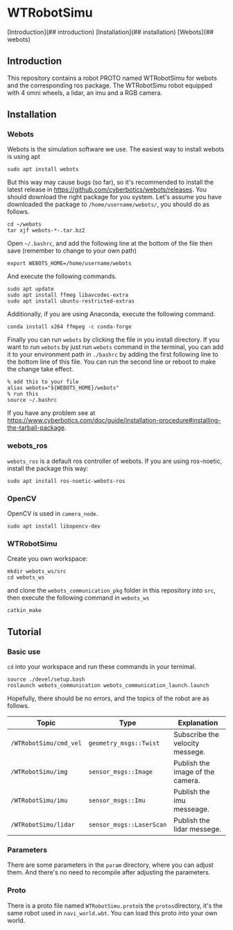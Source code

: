 # WTRobotSimu

[Introduction](## introduction)
[Installation](## installation)
[Webots](## webots)

## Introduction

This repository contains a robot PROTO named WTRobotSimu for webots and the corresponding ros package. The WTRobotSimu robot equipped with 4 omni wheels, a lidar, an imu and a RGB camera. 

## Installation

### Webots

Webots is the simulation software we use. The easiest way to install webots is using apt

```shell
sudo apt install webots
```

But this way may cause bugs (so far), so it's recommended to install the latest release in https://github.com/cyberbotics/webots/releases. You should download the right package for you system. Let's assume you have downloaded the package to `/home/username/webots/`, you should do as follows.

```shell
cd ~/webots
tar xjf webots-*-.tar.bz2
```

Open `~/.bashrc`, and add the following line at the bottom of the file then save (remember to change to your own path)

```shell
export WEBOTS_HOME=/home/username/webots
```

And execute the following commands.

```shell
sudo apt update
sudo apt install ffmeg libavcodec-extra
sudo apt install ubuntu-restricted-extras
```

Additionally, if you are using Anaconda, execute the following command.

```shell
conda install x264 ffmpeg -c conda-forge
```

Finally you can run `webots` by clicking the file in you install directory. If you want to run `webots` by just run `webots` command in the terminal, you can add it to your environment path in `./bashrc` by adding the first following line to the bottom line of this file. You can run the second line or reboot to make the change take effect.

```shell
% add this to your file
alias webots="${WEBOTS_HOME}/webots"
% run this
source ~/.bashrc
```

If you have any problem see at https://www.cyberbotics.com/doc/guide/installation-procedure#installing-the-tarball-package.

### webots_ros

`webots_ros` is a default ros controller of webots.  If you are using ros-noetic, install the package this way:

```shell
sudo apt install ros-noetic-webots-ros
```

### OpenCV

OpenCV is used in `camera_node`. 

```shell
sudo apt install libopencv-dev
```

### WTRobotSimu

Create you own workspace:

```shell
mkdir webots_ws/src
cd webots_ws
```

and clone the `webots_communication_pkg` folder in this repository into `src`, then execute the following command in `webots_ws`

```shell
catkin_make
```

## Tutorial

### Basic use

`cd` into your workspace and run these commands in your ternimal.

```shell
source ./devel/setup.bash
roslaunch webots_communication webots_communication_launch.launch
```

Hopefully, there should be no errors, and the topics of the robot are as follows.

| Topic                  | Type                     | Explanation                      |
| ---------------------- | ------------------------ | -------------------------------- |
| `/WTRobotSimu/cmd_vel` | `geometry_msgs::Twist`   | Subscribe the velocity messege.  |
| `/WTRobotSimu/img`     | `sensor_msgs::Image`     | Publish the image of the camera. |
| `/WTRobotSimu/imu`     | `sensor_msgs::Imu`       | Publish the imu messeage.        |
| `/WTRobotSimu/lidar`   | `sensor_msgs::LaserScan` | Publish the lidar messege.       |

### Parameters

There are some parameters in the `param` directory, where you can adjust them. And there's no need to recompile after adjusting the parameters.

### Proto

There is a proto file named `WTRobotSimu.proto`is the `protos`directory, it's the same robot used in `navi_world.wbt`. You can load this proto into your own world.
